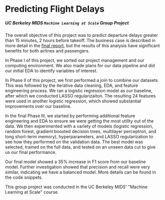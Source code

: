 # Predicting Flight Delays
##### <i>UC Berkeley MIDS `Machine Learning at Scale` Group Project</i>



The overall objective of this project was to predict departure delays greater than 15 minutes, 2 hours before takeoff. The business case is described in more detail in the [final report](https://github.com/heesukjang/PredictingFlightDelays/blob/main/Final_Report.pdf), but the results of this analysis have significant benefits for both airlines and passengers.

In Phase I of this project, we sorted out project management and our computing environment. We also made plans for our data pipeline and did our initial EDA to identify variables of interest.

In Phase II of this project, we first performed a join to combine our datasets. This was followed by the iterative data cleaning, EDA, and feature engineering process. We ran a logistic regression model as our baseline, after which we conducted LASSO regularizaiton. The resulting 24 features were used in another logistic regression, which showed substantial improvements over our baseline.

In the final Phase III, we started by performing additional feature engineering and EDA to ensure we were getting the most utility out of the data. We then experimented with a variety of models (logistic regression, random forest, gradient boosted decision trees, multilayer perceptron, and long short-term memory), hyperparameters, and LASSO regularization to see how they performed on the validation data. The best model was selected, trained on the full data, and tested on an unseen data cut to give us our final performance.

Our final model showed a 35% increase in F1 score from our baseline model. Further investigation showed that precision and recall were very similar, indicating we have a balanced model. More details can be found in the code snippets.

This group project was conducted in the UC Berkeley MIDS' "Machine Learning at Scale" course.
